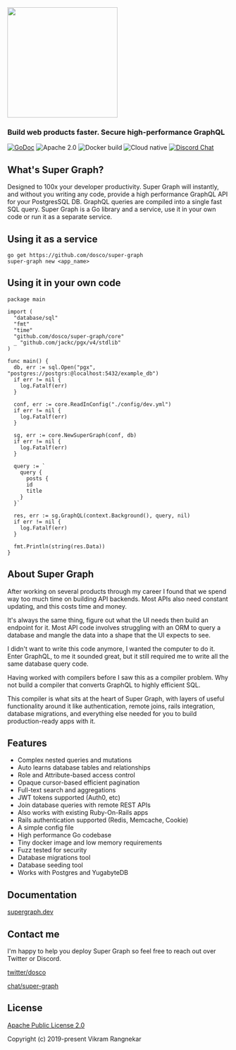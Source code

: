 <img src="docs/guide/.vuepress/public/super-graph.png" width="250" />

### Build web products faster. Secure high-performance GraphQL

[![GoDoc](https://img.shields.io/badge/godoc-reference-5272B4.svg)](https://pkg.go.dev/github.com/dosco/super-graph/core?tab=doc)
![Apache 2.0](https://img.shields.io/github/license/dosco/super-graph.svg?style=flat-square)
![Docker build](https://img.shields.io/docker/cloud/build/dosco/super-graph.svg?style=flat-square)
![Cloud native](https://img.shields.io/badge/cloud--native-enabled-blue.svg?style=flat-squareg)
[![Discord Chat](https://img.shields.io/discord/628796009539043348.svg)](https://discord.gg/6pSWCTZ)  

## What's Super Graph?

Designed to 100x your developer productivity. Super Graph will instantly, and without you writing any code, provide a high performance GraphQL API for your PostgresSQL DB. GraphQL queries are compiled into a single fast SQL query. Super Graph is a Go library and a service, use it in your own code or run it as a separate service.

## Using it as a service

```console
go get https://github.com/dosco/super-graph 
super-graph new <app_name>
```

## Using it in your own code

```golang
package main

import (
  "database/sql"
  "fmt"
  "time"
  "github.com/dosco/super-graph/core"
  _ "github.com/jackc/pgx/v4/stdlib"
)

func main() {
  db, err := sql.Open("pgx", "postgres://postgrs:@localhost:5432/example_db")
  if err != nil {
    log.Fatalf(err)
  }

  conf, err := core.ReadInConfig("./config/dev.yml")
  if err != nil {
    log.Fatalf(err)
  }

  sg, err := core.NewSuperGraph(conf, db)
  if err != nil {
    log.Fatalf(err)
  }

  query := `
    query {
      posts {
      id
      title
    }
  }`

  res, err := sg.GraphQL(context.Background(), query, nil)
  if err != nil {
    log.Fatalf(err)
  }

  fmt.Println(string(res.Data))
}
```

## About Super Graph

After working on several products through my career I found that we spend way too much time on building API backends. Most APIs also need constant updating, and this costs time and money.
            
It's always the same thing, figure out what the UI needs then build an endpoint for it. Most API code involves struggling with an ORM to query a database and mangle the data into a shape that the UI expects to see.

I didn't want to write this code anymore, I wanted the computer to do it. Enter GraphQL, to me it sounded great, but it still required me to write all the same database query code.

Having worked with compilers before I saw this as a compiler problem. Why not build a compiler that converts GraphQL to highly efficient SQL.

This compiler is what sits at the heart of Super Graph, with layers of useful functionality around it like authentication, remote joins, rails integration, database migrations, and everything else needed for you to build production-ready apps with it.

## Features

- Complex nested queries and mutations
- Auto learns database tables and relationships
- Role and Attribute-based access control
- Opaque cursor-based efficient pagination
- Full-text search and aggregations
- JWT tokens supported (Auth0, etc)
- Join database queries with remote REST APIs
- Also works with existing Ruby-On-Rails apps
- Rails authentication supported (Redis, Memcache, Cookie)
- A simple config file
- High performance Go codebase
- Tiny docker image and low memory requirements
- Fuzz tested for security
- Database migrations tool
- Database seeding tool
- Works with Postgres and YugabyteDB

## Documentation

[supergraph.dev](https://supergraph.dev)

## Contact me

I'm happy to help you deploy Super Graph so feel free to reach out over
Twitter or Discord.

[twitter/dosco](https://twitter.com/dosco)

[chat/super-graph](https://discord.gg/6pSWCTZ)

## License

[Apache Public License 2.0](https://opensource.org/licenses/Apache-2.0)

Copyright (c) 2019-present Vikram Rangnekar


